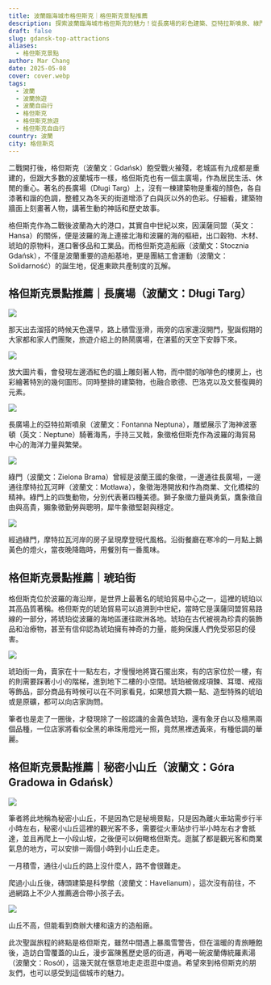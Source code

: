```yaml
---
title: 波蘭臨海城市格但斯克｜格但斯克景點推薦
description: 探索波蘭臨海城市格但斯克的魅力！從長廣場的彩色建築、亞特拉斯噴泉、綠門，到世界聞名的琥珀街與俯瞰城市的秘密小山丘，深入了解這座飽受歷史洗禮卻充滿生命力的城市。
draft: false
slug: gdansk-top-attractions
aliases:
  - 格但斯克景點
author: Mar Chang
date: 2025-05-08
cover: cover.webp
tags:
  - 波蘭
  - 波蘭旅遊
  - 波蘭自由行
  - 格但斯克
  - 格但斯克旅遊
  - 格但斯克自由行
country: 波蘭
city: 格但斯克
---
```


二戰開打後，格但斯克（波蘭文：Gdańsk）飽受戰火摧殘，老城區有九成都是重建的，但跟大多數的波蘭城市一樣，格但斯克也有一個主廣場，作為居民生活、休閒的重心。著名的長廣場（Długi Targ）上，沒有一棟建築物是重複的顏色，各自漆著和諧的色調，整體又為冬天的街道增添了白與灰以外的色彩。仔細看，建築物牆面上刻畫著人物，講著生動的神話和歷史故事。

格但斯克作為二戰後波蘭為大的港口，其實自中世紀以來，因漢薩同盟（英文：Hansa）的關係，便是波羅的海上連接北海和波羅的海的樞紐，出口穀物、木材、琥珀的原物料，進口奢侈品和工業品。而格但斯克造船廠（波蘭文：Stocznia Gdańsk），不僅是波蘭重要的造船基地，更是團結工會運動（波蘭文：Solidarność）的誕生地，促進東歐共產制度的瓦解。

## 格但斯克景點推薦｜長廣場（波蘭文：Długi Targ）

![](image.webp)

那天出去溜搭的時候天色還早，路上積雪溼滑，兩旁的店家還沒開門，聖誕假期的大家都和家人們團聚，旅遊介紹上的熱鬧廣場，在湛藍的天空下安靜下來。

![](image-2.webp)

放大圖片看，會發現左邊酒紅色的牆上雕刻著人物，而中間的咖啡色的樓房上，也彩繪著特別的幾何圖形。同時整排的建築物，也融合歌德、巴洛克以及文藝復興的元素。

![](image-3.webp)

長廣場上的亞特拉斯噴泉（波蘭文：Fontanna Neptuna），雕塑展示了海神波塞頓（英文：Neptune）騎著海馬，手持三叉戟，象徵格但斯克作為波羅的海貿易中心的海洋力量與繁榮。

![](image-4.webp)

綠門（波蘭文：Zielona Brama）曾經是波蘭王國的象徵，一邊通往長廣場，一邊通往摩特拉瓦河畔（波蘭文：Motława），象徵海港開放和作為商業、文化橋樑的精神。綠門上的四隻動物，分別代表著四種美德。獅子象徵力量與勇氣，鷹象徵自由與高貴，獺象徵勤勞與聰明，犀牛象徵堅韌與穩定。

![](image-5.webp)

經過綠門，摩特拉瓦河岸的房子呈現摩登現代風格。沿街餐廳在寒冷的一月點上鵝黃色的燈火，當夜晚降臨時，用餐別有一番風味。

## 格但斯克景點推薦｜琥珀街

格但斯克位於波羅的海沿岸，是世界上最著名的琥珀貿易中心之一，這裡的琥珀以其高品質著稱。格但斯克的琥珀貿易可以追溯到中世紀，當時它是漢薩同盟貿易路線的一部分，將琥珀從波羅的海地區運往歐洲各地。琥珀在古代被視為珍貴的裝飾品和治療物，甚至有信仰認為琥珀擁有神奇的力量，能夠保護人們免受邪惡的侵害。

![](image-6.webp)

琥珀街一角，賣家在十一點左右，才慢慢地將寶石擺出來，有的店家位於一樓，有的則需要踩著小小的階梯，進到地下二樓的小空間。琥珀被做成項鍊、耳環、戒指等飾品，部分商品有時候可以在不同家看見，如果想買大顆一點、造型特殊的琥珀或是原礦，都可以向店家詢問。 

筆者也是走了一圈後，才發現除了一般認識的金黃色琥珀，還有象牙白以及檀黑兩個品種，一位店家將看似全黑的串珠用燈光一照，竟然黑裡透黃來，有種低調的華麗。

## 格但斯克景點推薦｜秘密小山丘（波蘭文：Góra Gradowa in Gdańsk）

![](image-7.webp)

筆者將此地稱為秘密小山丘，不是因為它是秘境景點，只是因為離火車站需步行半小時左右，秘密小山丘這裡的觀光客不多，需要從火車站步行半小時左右才會抵達，並且再爬上一小段山坡，之後便可以俯瞰格但斯克。逛膩了都是觀光客和商業氣息的地方，可以安排一兩個小時到小山丘走走。

一月積雪，通往小山丘的路上沒什麼人，路不會很難走。

爬過小山丘後，磚頭建築是科學館（波蘭文：Havelianum），這次沒有前往，不過網路上不少人推薦適合帶小孩子去。

![](image-8.webp)

山丘不高，但能看到商辦大樓和遠方的造船廠。

此次聖誕旅程的終點是格但斯克，雖然中間遇上暴風雪警告，但在溫暖的青旅睡飽後，造訪白雪覆蓋的山丘，漫步富陳舊歷史感的街道，再喝一碗波蘭傳統羅素湯（波蘭文：Rosół），這幾天就在愜意地走走逛逛中度過。希望來到格但斯克的朋友們，也可以感受到這個城市的魅力。